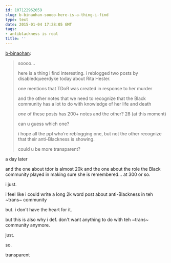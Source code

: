```yaml
---
id: 107122962059
slug: b-binaohan-soooo-here-is-a-thing-i-find
type: text
date: 2015-01-04 17:28:05 GMT
tags:
- antiblackness is real
title: ''
---
```

<p><a href="http://xd.binaohan.org/post/107004390929/soooo-here-is-a-thing-i-find-interesting-i" class="tumblr_blog">b-binaohan</a>:</p>

<blockquote><p>soooo…</p>

<p>here is a thing i find interesting. i reblogged two posts by disabledqueerdyke today about Rita Hester.</p>

<p>one mentions that TDoR was created in response to her murder</p>

<p>and the other notes that we need to recognize that the Black community has a lot to do with knowledge of her life and death</p>

<p><em>one</em> of these posts has 200+ notes and the other? 28 (at this moment)</p>

<p>can u guess which one?</p>

<p>i hope all the ppl who’re reblogging one, but not the other recognize that their anti-Blackness is showing.</p>

<p>could u be more transparent?</p></blockquote>

a day later

and the one about tdor is almost 20k and the one about the role the Black community played in making sure she is remembered... at 300 or so.

i just. 

i feel like i could write a long 2k word post about anti-Blackness in teh ~trans~ community

but. i don't have the heart for it. 

but this is also why i def. don't want anything to do with teh ~trans~ community anymore.

just.

so.

transparent